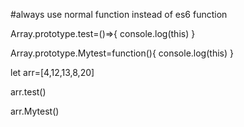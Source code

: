 #always use normal function instead of es6 function

Array.prototype.test=()=>{
    console.log(this)
}

Array.prototype.Mytest=function(){
    console.log(this)
}


let arr=[4,12,13,8,20]

arr.test()

arr.Mytest()
